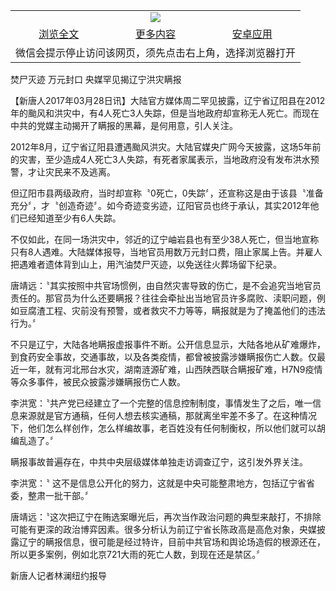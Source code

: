 

<table>
  <tr>
    <td align="center" colspan="3">
      <a href="https://github.com/ogate/ogate/blob/master/README.md"><img src="https://cloud.githubusercontent.com/assets/11880933/13434984/f430fae2-e012-11e5-814f-c2df1e82b247.jpg"/></a>
    </td>
  </tr>
  <tr>
    <td align="center">
      <a href="https://s3.ap-south-1.amazonaws.com/ogatem/oGate.htm?c815298&from=oNote">浏览全文</a>
    </td>
    <td align="center">
      <a href="https://s3.ap-south-1.amazonaws.com/ogatem/oGate.htm?from=oNote">更多内容</a>
    </td>
    <td align="center">
      <a href="https://raw.githubusercontent.com/ogate/up/master/ogate.apk">安卓应用</a>
    </td>
  </tr>
  <tr>
    <td align="center" colspan="3">
      微信会提示停止访问该网页，须先点击右上角，选择浏览器打开
    </td>
  </tr>
</table>    



焚尸灭迹 万元封口 央媒罕见揭辽宁洪灾瞒报








【新唐人2017年03月28日讯】大陆官方媒体周二罕见披露，辽宁省辽阳县在2012年的颱风和洪灾中，有4人死亡3人失踪，但是当地政府却宣称无人死亡。而现在中共的党媒主动揭开了瞒报的黑幕，是何用意，引人关注。 











2012年8月，辽宁省辽阳县遭遇颱风洪灾。大陆官媒央广网今天披露，这场5年前的灾害，至少造成4人死亡3人失踪，有死者家属表示，当地政府没有发布洪水预警，才让灾民来不及逃离。



但辽阳市县两级政府，当时却宣称〝0死亡，0失踪〞，还宣称这是由于该县〝准备充分〞，才〝创造奇迹〞。如今奇迹变劣迹，辽阳官员也终于承认，其实2012年他们已经知道至少有6人失踪。



不仅如此，在同一场洪灾中，邻近的辽宁岫岩县也有至少38人死亡，但当地宣称只有8人遇难。大陆媒体报导，当地官员用数万元封口费，阻止家属上告。并雇人把遇难者遗体背到山上，用汽油焚尸灭迹，以免送往火葬场留下纪录。



唐靖远：〝其实按照中共官场惯例，由自然灾害导致的伤亡，是不会追究当地官员责任的。那官员为什么还要瞒报？往往会牵扯出当地官员许多腐败、渎职问题，例如豆腐渣工程、灾前没有预警，或者救灾不力等等，瞒报就是为了掩盖他们的违法行为。〞



不只是辽宁，大陆各地瞒报虚报事件不断。公开信息显示，大陆各地从矿难爆炸，到食药安全事故，交通事故，以及各类疫情，都曾被披露涉嫌瞒报伤亡人数。仅最近一年，就有河北邢台水灾，湖南涟源矿难，山西陕西联合瞒报矿难，H7N9疫情等众多事件，被民众披露涉嫌瞒报伤亡人数。



李洪宽：〝共产党已经建立了一个完整的信息控制制度，事情发生了之后，唯一信息来源就是官方通稿，任何人想去核实通稿，那就离坐牢差不多了。在这种情况下，他们怎么样创作，怎么样编故事，老百姓没有任何制衡权，所以他们就可以胡编乱造了。〞



瞒报事故普遍存在，中共中央层级媒体单独走访调查辽宁，这引发外界关注。



李洪宽：〝 这不是信息公开化的努力，这就是中央可能整肃地方，包括辽宁省省委，整肃一批干部。〞



唐靖远：〝这次把辽宁在贿选案曝光后，再次当作政治问题的典型来敲打，不排除可能有更深的政治博弈因素。很多分析认为前辽宁省长陈政高是高危对象，央媒披露辽宁的瞒报信息，很可能是经过特许，目前中共官场和舆论场造假的根源还在，所以更多案例，例如北京721大雨的死亡人数，到现在还是禁区。〞





新唐人记者林澜纽约报导





